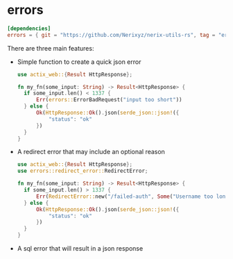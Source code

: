 # errors

```toml
[dependencies]
errors = { git = "https://github.com/Nerixyz/nerix-utils-rs", tag = "errors-v0.1.1" }
```

There are three main features:

* Simple function to create a quick json error
    ```rust
  use actix_web::{Result HttpResponse};
  
  fn my_fn(some_input: String) -> Result<HttpResponse> {
      if some_input.len() < 1337 {
          Err(errors::ErrorBadRequest("input too short"))
      } else {
          Ok(HttpResponse::Ok().json(serde_json::json!({
              "status": "ok"
          })
      }
  }  
  
  ```
* A redirect error that may include an optional reason
    ```rust
  use actix_web::{Result HttpResponse};  
  use errors::redirect_error::RedirectError;
  
  fn my_fn(some_input: String) -> Result<HttpResponse> {
      if some_input.len() > 1337 {
          Err(RedirectError::new("/failed-auth", Some("Username too long")))
      } else {
          Ok(HttpResponse::Ok().json(serde_json::json!({
              "status": "ok"
          })
      }
  }  
  ```
  
* A sql error that will result in a json response